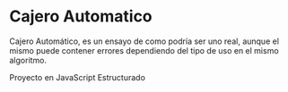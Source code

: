 # Cajero Automatico
Cajero Automático, es un ensayo de como podría ser uno real, aunque el mismo puede contener errores dependiendo del tipo de uso en el mismo algoritmo.

Proyecto en JavaScript Estructurado
